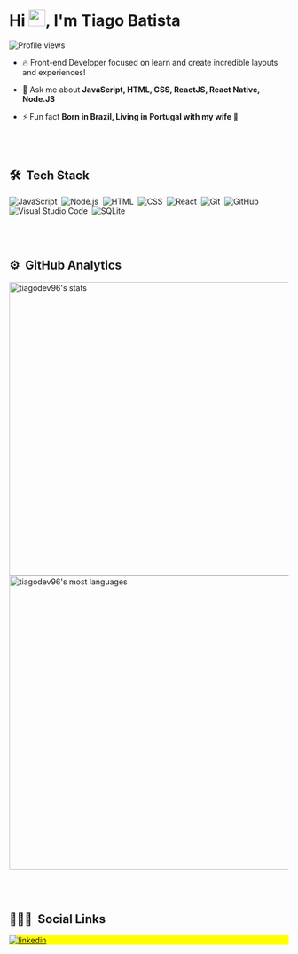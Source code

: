 <h1 align="left">Hi <img src="https://raw.githubusercontent.com/kaueMarques/kaueMarques/master/hi.gif" width="30px">, I'm Tiago Batista</h1>
<p align="left"> <img src="https://komarev.com/ghpvc/?username=tiagodev96&color=yellow" alt="Profile views" /> </p>

- 🔥 Front-end Developer focused on learn and create incredible layouts and experiences! 

<!-- - 👨‍💻 All of my projects are available at [maykbrito.dev](https://maykbrito.dev) ACRESCENTAR SITE DE PORTFÓLIO QUANDO ESTIVER PRONTO -->

- 💬 Ask me about **JavaScript, HTML, CSS, ReactJS, React Native, Node.JS**

- ⚡ Fun fact **Born in Brazil, Living in Portugal with my wife 💍**

<br><br>

## 🛠 &nbsp;Tech Stack

![JavaScript](https://img.shields.io/badge/-JavaScript-05122A?style=flat&logo=javascript)&nbsp;
![Node.js](https://img.shields.io/badge/-Node.js-05122A?style=flat&logo=node.js)&nbsp;
![HTML](https://img.shields.io/badge/-HTML-05122A?style=flat&logo=HTML5)&nbsp;
![CSS](https://img.shields.io/badge/-CSS-05122A?style=flat&logo=CSS3&logoColor=1572B6)&nbsp;
![React](https://img.shields.io/badge/-React-05122A?style=flat&logo=react)&nbsp;
![Git](https://img.shields.io/badge/-Git-05122A?style=flat&logo=git)&nbsp;
![GitHub](https://img.shields.io/badge/-GitHub-05122A?style=flat&logo=github)&nbsp;
![Visual Studio Code](https://img.shields.io/badge/-Visual%20Studio%20Code-05122A?style=flat&logo=visual-studio-code&logoColor=007ACC)&nbsp;
![SQLite](https://img.shields.io/badge/-SQLite-05122A?style=flat&logo=sqlite)&nbsp;

<br><br>

## ⚙️ &nbsp;GitHub Analytics

<p align="left">
<img width="530em" src="https://github-readme-stats.vercel.app/api?username=tiagodev96&show_icons=true&theme=vision-friendly-dark" alt="tiagodev96's stats"/>
<img width="530em" src="https://github-readme-stats.vercel.app/api/top-langs/?username=tiagodev96&layout=compact&theme=vision-friendly-dark" alt="tiagodev96's most languages"/>
</p>

<br><br>

## 👨🏽‍🦲 &nbsp;Social Links

<p align="left" style="background:yellow">
<a href="https://www.linkedin.com/in/tiagocb96/" target="_blank">
  <img align="center" src="https://img.shields.io/badge/LinkedIn-0077B5?style=for-the-badge&logo=linkedin&logoColor=white" alt="linkedin"/>
</a>
<!-- ADICIONAR INSTAGRAM QUANDO TIVER CRIADO O PROFISSIONAL <a href="https://instagram.com/maykbrito" target="_blank">
 <img align="center" src="https://img.shields.io/badge/-maykbrito-05122A?style=flat&logo=instagram" alt="instagram"/>
</a> -->
</p>
